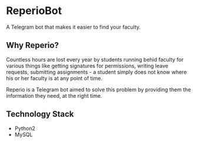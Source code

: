 # ReperioBot

A Telegram bot that makes it easier to find your faculty.

## Why Reperio?

Countless hours are lost every year by students running behid faculty for various things like getting signatures for permissions, writing leave requests, submitting assignments - a student simply does not know where his or her faculty is at any point of time. 

Reperio is a Telegram bot aimed to solve this problem by providing them the information they need, at the right time. 

## Technology Stack

- Python2
- MySQL

